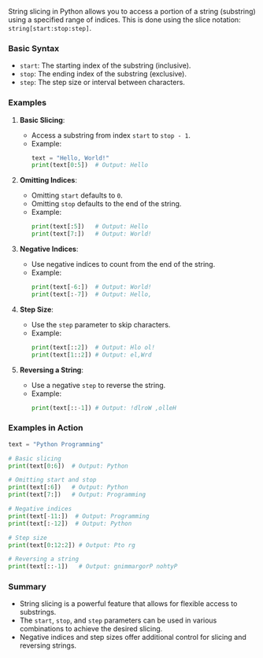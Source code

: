 String slicing in Python allows you to access a portion of a string (substring) using a specified range of indices. This is done using the slice notation: `string[start:stop:step]`.

### Basic Syntax

- `start`: The starting index of the substring (inclusive).
- `stop`: The ending index of the substring (exclusive).
- `step`: The step size or interval between characters.

### Examples

1. **Basic Slicing**:
   - Access a substring from index `start` to `stop - 1`.
   - Example:
     ```python
     text = "Hello, World!"
     print(text[0:5])  # Output: Hello
     ```

2. **Omitting Indices**:
   - Omitting `start` defaults to `0`.
   - Omitting `stop` defaults to the end of the string.
   - Example:
     ```python
     print(text[:5])   # Output: Hello
     print(text[7:])   # Output: World!
     ```

3. **Negative Indices**:
   - Use negative indices to count from the end of the string.
   - Example:
     ```python
     print(text[-6:])  # Output: World!
     print(text[:-7])  # Output: Hello,
     ```

4. **Step Size**:
   - Use the `step` parameter to skip characters.
   - Example:
     ```python
     print(text[::2])  # Output: Hlo ol!
     print(text[1::2]) # Output: el,Wrd
     ```

5. **Reversing a String**:
   - Use a negative `step` to reverse the string.
   - Example:
     ```python
     print(text[::-1]) # Output: !dlroW ,olleH
     ```

### Examples in Action

```python
text = "Python Programming"

# Basic slicing
print(text[0:6])  # Output: Python

# Omitting start and stop
print(text[:6])   # Output: Python
print(text[7:])   # Output: Programming

# Negative indices
print(text[-11:])  # Output: Programming
print(text[:-12])  # Output: Python

# Step size
print(text[0:12:2]) # Output: Pto rg

# Reversing a string
print(text[::-1])   # Output: gnimmargorP nohtyP
```

### Summary

- String slicing is a powerful feature that allows for flexible access to substrings.
- The `start`, `stop`, and `step` parameters can be used in various combinations to achieve the desired slicing.
- Negative indices and step sizes offer additional control for slicing and reversing strings.